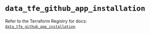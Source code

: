 # `data_tfe_github_app_installation`

Refer to the Terraform Registry for docs: [`data_tfe_github_app_installation`](https://registry.terraform.io/providers/hashicorp/tfe/0.67.0/docs/data-sources/github_app_installation).

